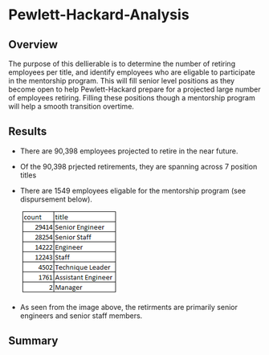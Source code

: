 # Pewlett-Hackard-Analysis

## Overview

The purpose of this dellierable is to determine the number of retiring employees per title, and identify employees who are eligable to participate in the mentorship program. This will fill senior level positions as they become open to help Pewlett-Hackard prepare for a projected large number of employees retiring. Filling these positions though a mentorship program will help a smooth transition overtime. 

## Results

- There are 90,398 employees projected to retire in the near future. 
- Of the 90,398 prjected retirements, they are spanning across 7 position titles
- There are 1549 employees eligable for the mentorship program (see dispursement below). 

  ![employee_titles](/Data/grouped_employee_titles.PNG)

- As seen from the image above, the retirments are primarily senior engineers and senior staff members. 

## Summary



